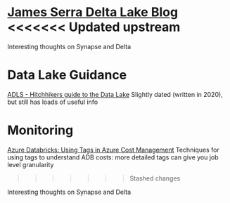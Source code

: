 [James Serra Delta Lake Blog](https://www.jamesserra.com/archive/2022/03/azure-synapse-and-delta-lake/)
<<<<<<< Updated upstream
=======
Interesting thoughts on Synapse and Delta


# Data Lake Guidance

[ADLS - Hitchhikers guide to the Data Lake](https://github.com/rukmani-msft/adlsguidancedoc/blob/master/Hitchhikers_Guide_to_the_Datalake.md)
Slightly dated (written in 2020), but still has loads of useful info


# Monitoring

[Azure Databricks: Using Tags in Azure Cost Management](https://medium.com/microsoftazure/understanding-azure-databricks-costs-using-azure-cost-management-for-observability-and-chargebacks-86e7911fb989)
Techniques for using tags to understand ADB costs: more detailed tags can give you job level granularity


>>>>>>> Stashed changes

Interesting thoughts on Synapse and Delta